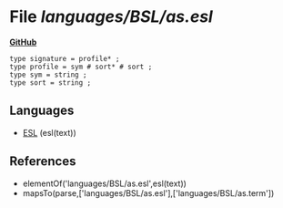 # File _languages/BSL/as.esl_
**[GitHub](https://github.com/softlang/yas/blob/master/languages/BSL/as.esl)**
```
type signature = profile* ;
type profile = sym # sort* # sort ;
type sym = string ;
type sort = string ;
```

## Languages
* [ESL](../languages/ESL.md) (esl(text))

## References
* elementOf('languages/BSL/as.esl',esl(text))
* mapsTo(parse,['languages/BSL/as.esl'],['languages/BSL/as.term'])
